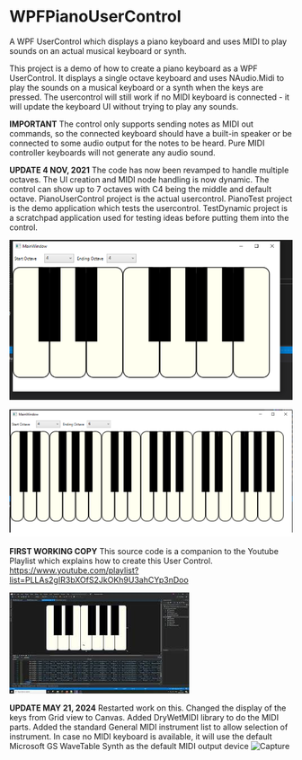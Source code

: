 # WPFPianoUserControl
A WPF UserControl which displays a piano keyboard and uses MIDI to play sounds on an actual musical keyboard or synth.

This project is a demo of how to create a piano keyboard as a WPF UserControl. It displays a single octave keyboard and uses NAudio.Midi to play the sounds on a musical 
keyboard or a synth when the keys are pressed. The usercontrol will still work if no MIDI keyboard is connected - it will update the keyboard UI without trying to play any sounds.

**IMPORTANT**
The control only supports sending notes as MIDI out commands, so the connected keyboard should have a built-in speaker or be connected to some audio output for the notes to be heard. Pure MIDI controller keyboards will not generate any audio sound.

**UPDATE 4 NOV, 2021**
The code has now been revamped to handle multiple octaves. The UI creation and MIDI node handling is now dynamic. The control can show up to 7 octaves with C4 being the middle and default octave.
PianoUserControl project is the actual usercontrol. PianoTest project is the demo application which tests the usercontrol. TestDynamic project is a scratchpad application used for testing ideas before putting them into the control. 

![Single Octave](https://github.com/amitonline/WPFPianoUserControl/blob/master/key1.png)

![Multiple Octaves](https://github.com/amitonline/WPFPianoUserControl/blob/master/key2.png)

**FIRST WORKING COPY**
This source code is a companion to the Youtube Playlist which explains how to create this User Control.
https://www.youtube.com/playlist?list=PLLAs2gIR3bXOfS2JkOKh9U3ahCYp3nDoo


![Screenshot](https://github.com/amitonline/WPFPianoUserControl/blob/master/mq2.jpg)

**UPDATE MAY 21, 2024**
Restarted work on this. Changed the display of the keys from Grid view to Canvas. Added DryWetMIDI library to do the MIDI parts. Added the standard General MIDI instrument list to allow selection of instrument. In case no MIDI keyboard is available, it will use the default Microsoft GS WaveTable Synth as the default MIDI output device
![Capture](https://github.com/amitonline/WPFPianoUserControl/assets/6240907/fcc55e58-a771-4634-8599-618db89a2da9)

